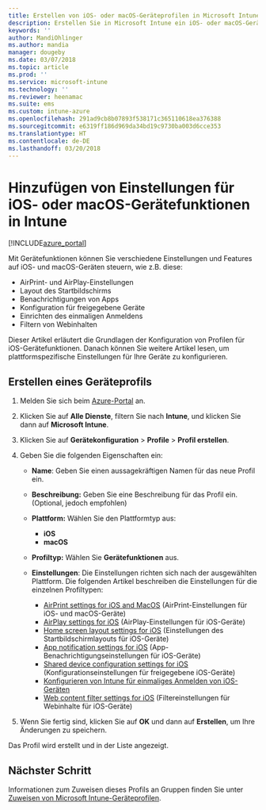 ```yaml
---
title: Erstellen von iOS- oder macOS-Geräteprofilen in Microsoft Intune – Azure | Microsoft-Dokumentation
description: Erstellen Sie in Microsoft Intune ein iOS- oder macOS-Geräteprofil, oder fügen Sie ein solches Profil hinzu. Konfigurieren Sie dann Einstellungen für AirPrint, AirPlay, das Layout des Startbildschirms, App-Benachrichtigungen, freigegebene Geräte, einmaliges Anmelden und Webinhaltsfilter.
keywords: ''
author: MandiOhlinger
ms.author: mandia
manager: dougeby
ms.date: 03/07/2018
ms.topic: article
ms.prod: ''
ms.service: microsoft-intune
ms.technology: ''
ms.reviewer: heenamac
ms.suite: ems
ms.custom: intune-azure
ms.openlocfilehash: 291ad9cb8b07893f538171c365110618ea376388
ms.sourcegitcommit: e6319ff186d969da34bd19c9730ba003d6cce353
ms.translationtype: HT
ms.contentlocale: de-DE
ms.lasthandoff: 03/20/2018
---
```

# <a name="add-ios-or-macos-device-feature-settings-in-intune"></a>Hinzufügen von Einstellungen für iOS- oder macOS-Gerätefunktionen in Intune

[!INCLUDE[azure_portal](./includes/azure_portal.md)]

Mit Gerätefunktionen können Sie verschiedene Einstellungen und Features auf iOS- und macOS-Geräten steuern, wie z.B. diese:

- AirPrint- und AirPlay-Einstellungen
- Layout des Startbildschirms
- Benachrichtigungen von Apps
- Konfiguration für freigegebene Geräte
- Einrichten des einmaligen Anmeldens
- Filtern von Webinhalten

Dieser Artikel erläutert die Grundlagen der Konfiguration von Profilen für iOS-Gerätefunktionen. Danach können Sie weitere Artikel lesen, um plattformspezifische Einstellungen für Ihre Geräte zu konfigurieren.

## <a name="create-a-device-profile"></a>Erstellen eines Geräteprofils

1. Melden Sie sich beim [Azure-Portal](https://portal.azure.com) an.
2. Klicken Sie auf **Alle Dienste**, filtern Sie nach **Intune**, und klicken Sie dann auf **Microsoft Intune**.
3. Klicken Sie auf **Gerätekonfiguration** > **Profile** > **Profil erstellen**.
4. Geben Sie die folgenden Eigenschaften ein:

   - **Name**: Geben Sie einen aussagekräftigen Namen für das neue Profil ein.
   - **Beschreibung:** Geben Sie eine Beschreibung für das Profil ein. (Optional, jedoch empfohlen)
   - **Plattform:** Wählen Sie den Plattformtyp aus:
     - **iOS**
     - **macOS**
   - **Profiltyp:** Wählen Sie **Gerätefunktionen** aus.
   - **Einstellungen**: Die Einstellungen richten sich nach der ausgewählten Plattform. Die folgenden Artikel beschreiben die Einstellungen für die einzelnen Profiltypen:

     - [AirPrint settings for iOS and MacOS](air-print-settings-ios-macos.md) (AirPrint-Einstellungen für iOS- und macOS-Geräte)
     - [AirPlay settings for iOS](airplay-settings-ios.md) (AirPlay-Einstellungen für iOS-Geräte)
     - [Home screen layout settings for iOS](home-screen-settings-ios.md) (Einstellungen des Startbildschirmlayouts für iOS-Geräte)
     - [App notification settings for iOS](app-notification-settings-ios.md) (App-Benachrichtigungseinstellungen für iOS-Geräte)
     - [Shared device configuration settings for iOS](shared-device-settings-ios.md) (Konfigurationseinstellungen für freigegebene iOS-Geräte)
     - [Konfigurieren von Intune für einmaliges Anmelden von iOS-Geräten](sso-ios.md)
     - [Web content filter settings for iOS](web-content-filter-settings-ios.md) (Filtereinstellungen für Webinhalte für iOS-Geräte)

5. Wenn Sie fertig sind, klicken Sie auf **OK** und dann auf **Erstellen**, um Ihre Änderungen zu speichern.

Das Profil wird erstellt und in der Liste angezeigt.

## <a name="next-step"></a>Nächster Schritt

Informationen zum Zuweisen dieses Profils an Gruppen finden Sie unter [Zuweisen von Microsoft Intune-Geräteprofilen](device-profile-assign.md).